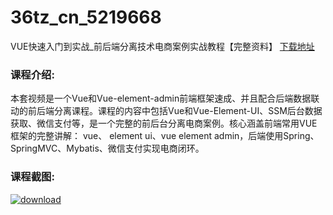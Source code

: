 # 36tz_cn_5219668
VUE快速入门到实战_前后端分离技术电商案例实战教程【完整资料】
[下载地址](http://www.36tz.cn/article/5219668 "下载地址")
### 课程介绍:
本套视频是一个Vue和Vue-element-admin前端框架速成、并且配合后端数据联动的前后端分离课程。课程的内容中包括Vue和Vue-Element-UI、SSM后台数据获取、微信支付等，是一个完整的前后台分离电商案例。核心涵盖前端常用VUE框架的完整讲解： vue、 element ui、vue element admin，后端使用Spring、SpringMVC、Mybatis、微信支付实现电商闭环。

### 课程截图:
[![download](http://36tz.cn/muke_img/2021_04_2-80.png "下载地址")](http://www.36tz.cn "下载地址")
